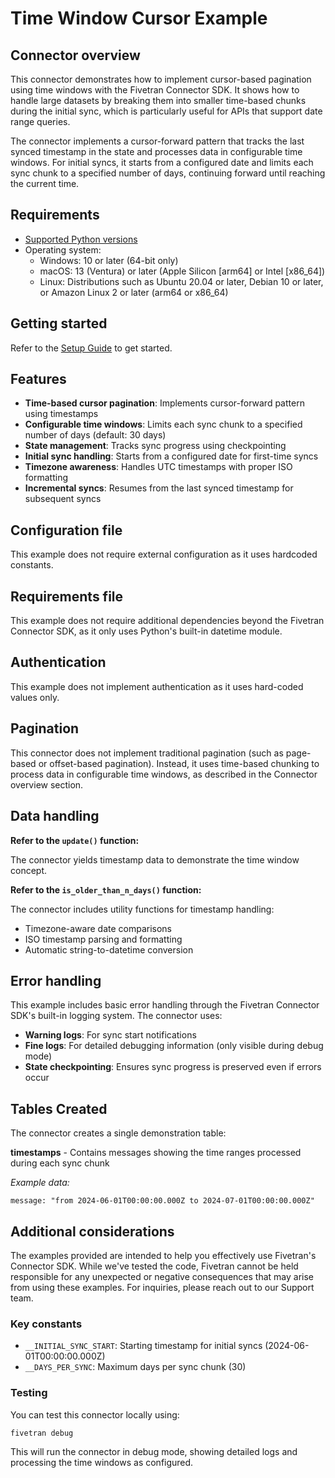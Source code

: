 # Time Window Cursor Example

## Connector overview

This connector demonstrates how to implement cursor-based pagination using time windows with the Fivetran Connector SDK. It shows how to handle large datasets by breaking them into smaller time-based chunks during the initial sync, which is particularly useful for APIs that support date range queries.

The connector implements a cursor-forward pattern that tracks the last synced timestamp in the state and processes data in configurable time windows. For initial syncs, it starts from a configured date and limits each sync chunk to a specified number of days, continuing forward until reaching the current time.

## Requirements

* [Supported Python versions](https://github.com/fivetran/fivetran_connector_sdk/blob/main/README.md#requirements)   
* Operating system:
  * Windows: 10 or later (64-bit only)
  * macOS: 13 (Ventura) or later (Apple Silicon [arm64] or Intel [x86_64])
  * Linux: Distributions such as Ubuntu 20.04 or later, Debian 10 or later, or Amazon Linux 2 or later (arm64 or x86_64)

## Getting started

Refer to the [Setup Guide](https://fivetran.com/docs/connectors/connector-sdk/setup-guide) to get started.

## Features

* **Time-based cursor pagination**: Implements cursor-forward pattern using timestamps
* **Configurable time windows**: Limits each sync chunk to a specified number of days (default: 30 days)
* **State management**: Tracks sync progress using checkpointing
* **Initial sync handling**: Starts from a configured date for first-time syncs
* **Timezone awareness**: Handles UTC timestamps with proper ISO formatting
* **Incremental syncs**: Resumes from the last synced timestamp for subsequent syncs

## Configuration file

This example does not require external configuration as it uses hardcoded constants.

## Requirements file

This example does not require additional dependencies beyond the Fivetran Connector SDK, as it only uses Python's built-in datetime module.

## Authentication

This example does not implement authentication as it uses hard-coded values only.

## Pagination

This connector does not implement traditional pagination (such as page-based or offset-based pagination). Instead, it uses time-based chunking to process data in configurable time windows, as described in the Connector overview section.

## Data handling

**Refer to the `update()` function:**

The connector yields timestamp data to demonstrate the time window concept. 

**Refer to the `is_older_than_n_days()` function:**

The connector includes utility functions for timestamp handling:
- Timezone-aware date comparisons
- ISO timestamp parsing and formatting
- Automatic string-to-datetime conversion

## Error handling

This example includes basic error handling through the Fivetran Connector SDK's built-in logging system. The connector uses:

- **Warning logs**: For sync start notifications
- **Fine logs**: For detailed debugging information (only visible during debug mode)
- **State checkpointing**: Ensures sync progress is preserved even if errors occur

## Tables Created

The connector creates a single demonstration table:

**timestamps** - Contains messages showing the time ranges processed during each sync chunk

*Example data:*
```
message: "from 2024-06-01T00:00:00.000Z to 2024-07-01T00:00:00.000Z"
```

## Additional considerations

The examples provided are intended to help you effectively use Fivetran's Connector SDK. While we've tested the code, Fivetran cannot be held responsible for any unexpected or negative consequences that may arise from using these examples. For inquiries, please reach out to our Support team.

### Key constants

- `__INITIAL_SYNC_START`: Starting timestamp for initial syncs (2024-06-01T00:00:00.000Z)
- `__DAYS_PER_SYNC`: Maximum days per sync chunk (30)

### Testing

You can test this connector locally using:

```bash
fivetran debug
```

This will run the connector in debug mode, showing detailed logs and processing the time windows as configured. 